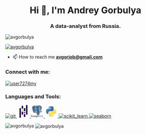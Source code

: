 <h1 align="center">Hi 👋, I'm Andrey Gorbulya</h1>
<h3 align="center">A data-analyst from Russia.</h3>

<p align="left"> <img src="https://komarev.com/ghpvc/?username=avgorbulya&label=Profile%20views&color=0e75b6&style=flat" alt="avgorbulya" /> </p>

<p align="left"> <a href="https://github.com/ryo-ma/github-profile-trophy"><img src="https://github-profile-trophy.vercel.app/?username=avgorbulya" alt="avgorbulya" /></a> </p>

- 📫 How to reach me **avgorjob@gmail.com**

<h3 align="left">Connect with me:</h3>
<p align="left">
<a href="https://www.leetcode.com/user7274my" target="blank"><img align="center" src="https://raw.githubusercontent.com/rahuldkjain/github-profile-readme-generator/master/src/images/icons/Social/leet-code.svg" alt="user7274my" height="30" width="40" /></a>
</p>

<h3 align="left">Languages and Tools:</h3>
<p align="left"> <a href="https://git-scm.com/" target="_blank" rel="noreferrer"> <img src="https://www.vectorlogo.zone/logos/git-scm/git-scm-icon.svg" alt="git" width="40" height="40"/> </a> <a href="https://pandas.pydata.org/" target="_blank" rel="noreferrer"> <img src="https://raw.githubusercontent.com/devicons/devicon/2ae2a900d2f041da66e950e4d48052658d850630/icons/pandas/pandas-original.svg" alt="pandas" width="40" height="40"/> </a> <a href="https://www.postgresql.org" target="_blank" rel="noreferrer"> <img src="https://raw.githubusercontent.com/devicons/devicon/master/icons/postgresql/postgresql-original-wordmark.svg" alt="postgresql" width="40" height="40"/> </a> <a href="https://www.python.org" target="_blank" rel="noreferrer"> <img src="https://raw.githubusercontent.com/devicons/devicon/master/icons/python/python-original.svg" alt="python" width="40" height="40"/> </a> <a href="https://scikit-learn.org/" target="_blank" rel="noreferrer"> <img src="https://upload.wikimedia.org/wikipedia/commons/0/05/Scikit_learn_logo_small.svg" alt="scikit_learn" width="40" height="40"/> </a> <a href="https://seaborn.pydata.org/" target="_blank" rel="noreferrer"> <img src="https://seaborn.pydata.org/_images/logo-mark-lightbg.svg" alt="seaborn" width="40" height="40"/> </a> </p>

<p><img align="left" src="https://github-readme-stats.vercel.app/api/top-langs?username=avgorbulya&show_icons=true&locale=en&layout=compact" alt="avgorbulya" /></p>

<p>&nbsp;<img align="center" src="https://github-readme-stats.vercel.app/api?username=avgorbulya&show_icons=true&locale=en" alt="avgorbulya" /></p>

